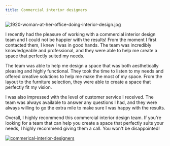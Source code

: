 ```yaml
---
title: Commercial interior designers
---
```


![1920-woman-at-her-office-doing-interior-design.jpg](/1920-woman-at-her-office-doing-interior-design.jpg)

I recently had the pleasure of working with a commercial interior design team and I could not be happier with the results! From the moment I first contacted them, I knew I was in good hands. The team was incredibly knowledgeable and professional, and they were able to help me create a space that perfectly suited my needs.

The team was able to help me design a space that was both aesthetically pleasing and highly functional. They took the time to listen to my needs and offered creative solutions to help me make the most of my space. From the layout to the furniture selection, they were able to create a space that perfectly fit my vision.

I was also impressed with the level of customer service I received. The team was always available to answer any questions I had, and they were always willing to go the extra mile to make sure I was happy with the results.

Overall, I highly recommend this commercial interior design team. If you're looking for a team that can help you create a space that perfectly suits your needs, I highly recommend giving them a call. You won't be disappointed!

[![commerical-interior-designers](<https://dabuttonfactory.com/button.png?t=CHECK+SERVICE&f=Noto+Sans-Bold&ts=26&tc=fff&hp=45&vp=20&c=11&bgt=unicolored&bgc=4bd42f>)](<https://londonexpertfinder.com/link>)